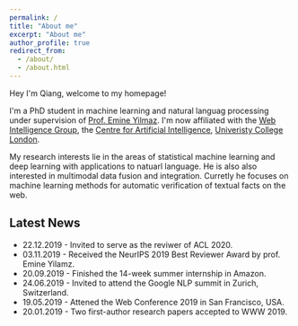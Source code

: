 ```yaml
---
permalink: /
title: "About me"
excerpt: "About me"
author_profile: true
redirect_from: 
  - /about/
  - /about.html
---
```


Hey I'm Qiang, welcome to my homepage!

I'm a PhD student in machine learning and natural languag processing under supervision of [Prof. Emine Yilmaz](https://sites.google.com/site/researchyilmaz/). I'm now affiliated with the [Web Intelligence Group](http://wi.cs.ucl.ac.uk/), the [Centre for Artificial Intelligence](https://www.ucl.ac.uk/ai-centre/), [Univeristy College London](https://www.ucl.ac.uk/).

My research interests lie in the areas of statistical machine learning and deep learning with applications to natuarl language. He is also also interested in multimodal data fusion and integration. Curretly he focuses on machine learning methods for automatic verification of textual facts on the web.

## Latest News
* 22.12.2019 - Invited to serve as the reviwer of ACL 2020.
* 03.11.2019 - Received the NeurIPS 2019 Best Reviewer Award by prof. Emine Yilamz.
* 20.09.2019 - Finished the 14-week summer internship in Amazon.
* 24.06.2019 - Invited to attend the Google NLP summit in Zurich, Switzerland.
* 19.05.2019 - Attened the Web Conference 2019 in San Francisco, USA.
* 20.01.2019 - Two first-author research papers accepted to WWW 2019.

